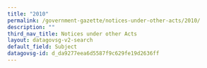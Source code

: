 ```yaml
---
title: "2010"
permalink: /government-gazette/notices-under-other-acts/2010/
description: ""
third_nav_title: Notices under other Acts
layout: datagovsg-v2-search
default_field: Subject
datagovsg-id: d_da9277eea6d5587f9c629fe19d2636ff
---
```

